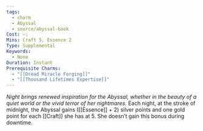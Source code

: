 ```yaml
---
tags:
  - charm
  - Abyssal
  - source/abyssal-book
Cost: —; 
Mins: Craft 5, Essence 2
Type: Supplemental
Keywords:
  - None
Duration: Instant
Prerequisite Charms:
  - "[[Dread Miracle Forging]]"
  - "[[Thousand Lifetimes Expertise]]"
---
```

*Night brings renewed inspiration for the Abyssal, whether in the beauty of a quiet world or the vivid terror of her nightmares.*
Each night, at the stroke of midnight, the Abyssal gains ([[Essence]] + 2) silver points and one gold point for each [[Craft]] she has at 5. She doesn’t gain this bonus during downtime.
